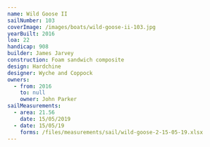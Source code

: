 ```yaml
---
name: Wild Goose II
sailNumber: 103
coverImage: /images/boats/wild-goose-ii-103.jpg
yearBuilt: 2016
loa: 22
handicap: 908
builder: James Jarvey
construction: Foam sandwich composite
design: Hardchine
designer: Wyche and Coppock
owners:
  - from: 2016
    to: null
    owner: John Parker
sailMeasurements:
  - area: 21.56
    date: 15/05/2019
  - date: 15/05/19
    forms: /files/measurements/sail/wild-goose-2-15-05-19.xlsx
---
```

